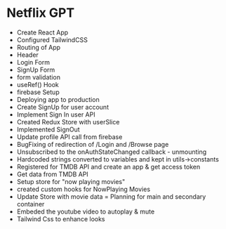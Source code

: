 # Netflix GPT

- Create React App
- Configured TailwindCSS
- Routing of App
- Header
- Login Form
- SignUp Form
- form validation
- useRef() Hook
- firebase Setup
- Deploying app to production
- Create SignUp for user account
- Implement Sign In user API
- Created Redux Store with userSlice
- Implemented SignOut
- Update profile API call from firebase
- BugFixing of redirection of /Login and /Browse page
- Unsubscribed to the onAuthStateChanged callback - unmounting
- Hardcoded strings converted to variables and kept in utils->constants 
- Registered for TMDB API and create an app & get access token
- Get data from TMDB API
- Setup store for "now playing movies"
- created custom hooks for NowPlaying Movies
- Update Store with movie data
= Planning for main and secondary container
- Embeded the youtube video to autoplay & mute
- Tailwind Css to enhance looks